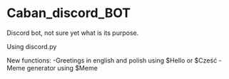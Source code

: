 # Caban_discord_BOT
Discord bot, not sure yet what is its purpose. 

Using discord.py

New functions:
-Greetings in english and polish using $Hello or $Cześć
-Meme generator using $Meme
